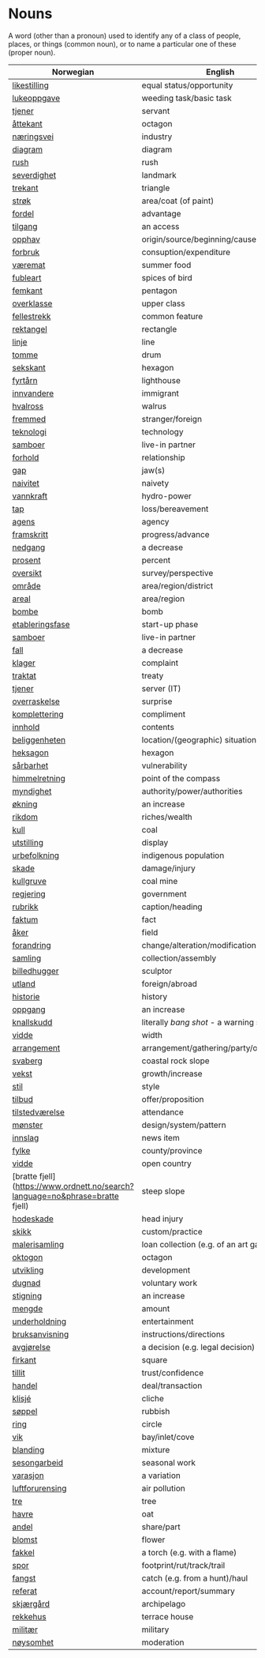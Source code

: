 # Nouns

A word (other than a pronoun) used to identify any of a class of people, places, or things (common noun), or to name a particular one of these (proper noun).

| Norwegian | English | Gender |
| --- | --- | --- |
| [likestilling](https://www.ordnett.no/search?language=no&phrase=likestilling) | equal status/opportunity | m |
| [lukeoppgave](https://www.ordnett.no/search?language=no&phrase=lukeoppgave) | weeding task/basic task | m |
| [tjener](https://www.ordnett.no/search?language=no&phrase=tjener) | servant | m |
| [åttekant](https://www.ordnett.no/search?language=no&phrase=åttekant) | octagon | m |
| [næringsvei](https://www.ordnett.no/search?language=no&phrase=næringsvei) | industry | m |
| [diagram](https://www.ordnett.no/search?language=no&phrase=diagram) | diagram | i |
| [rush](https://www.ordnett.no/search?language=no&phrase=rush) | rush | i |
| [severdighet](https://www.ordnett.no/search?language=no&phrase=severdighet) | landmark | m |
| [trekant](https://www.ordnett.no/search?language=no&phrase=trekant) | triangle | m |
| [strøk](https://www.ordnett.no/search?language=no&phrase=strøk) | area/coat (of paint) | i |
| [fordel](https://www.ordnett.no/search?language=no&phrase=fordel) | advantage | m |
| [tilgang](https://www.ordnett.no/search?language=no&phrase=tilgang) | an access | i |
| [opphav](https://www.ordnett.no/search?language=no&phrase=opphav) | origin/source/beginning/cause | i |
| [forbruk](https://www.ordnett.no/search?language=no&phrase=forbruk) | consuption/expenditure | i |
| [væremat](https://www.ordnett.no/search?language=no&phrase=væremat) | summer food | m |
| [fubleart](https://www.ordnett.no/search?language=no&phrase=fubleart) | spices of bird | m/f |
| [femkant](https://www.ordnett.no/search?language=no&phrase=femkant) | pentagon | m |
| [overklasse](https://www.ordnett.no/search?language=no&phrase=overklasse) | upper class | m |
| [fellestrekk](https://www.ordnett.no/search?language=no&phrase=fellestrekk) | common feature | i |
| [rektangel](https://www.ordnett.no/search?language=no&phrase=rektangel) | rectangle | i |
| [linje](https://www.ordnett.no/search?language=no&phrase=linje) | line | m |
| [tomme](https://www.ordnett.no/search?language=no&phrase=tomme) | drum | m |
| [sekskant](https://www.ordnett.no/search?language=no&phrase=sekskant) | hexagon | m |
| [fyrtårn](https://www.ordnett.no/search?language=no&phrase=fyrtårn) | lighthouse | i |
| [innvandere](https://www.ordnett.no/search?language=no&phrase=innvandere) | immigrant | m |
| [hvalross](https://www.ordnett.no/search?language=no&phrase=hvalross) | walrus | m |
| [fremmed](https://www.ordnett.no/search?language=no&phrase=fremmed) | stranger/foreign | m |
| [teknologi](https://www.ordnett.no/search?language=no&phrase=teknologi) | technology | m |
| [samboer](https://www.ordnett.no/search?language=no&phrase=samboer) | live-in partner | m |
| [forhold](https://www.ordnett.no/search?language=no&phrase=forhold) | relationship | i |
| [gap](https://www.ordnett.no/search?language=no&phrase=gap) | jaw(s) | m |
| [naivitet](https://www.ordnett.no/search?language=no&phrase=naivitet) | naivety | m |
| [vannkraft](https://www.ordnett.no/search?language=no&phrase=vannkraft) | hydro-power | m |
| [tap](https://www.ordnett.no/search?language=no&phrase=tap) | loss/bereavement | i |
| [agens](https://www.ordnett.no/search?language=no&phrase=agens) | agency | m |
| [framskritt](https://www.ordnett.no/search?language=no&phrase=framskritt) | progress/advance | i |
| [nedgang](https://www.ordnett.no/search?language=no&phrase=nedgang) | a decrease | m |
| [prosent](https://www.ordnett.no/search?language=no&phrase=prosent) | percent | m |
| [oversikt](https://www.ordnett.no/search?language=no&phrase=oversikt) | survey/perspective | m |
| [område](https://www.ordnett.no/search?language=no&phrase=område) | area/region/district | i |
| [areal](https://www.ordnett.no/search?language=no&phrase=areal) | area/region | i |
| [bombe](https://www.ordnett.no/search?language=no&phrase=bombe) | bomb | m |
| [etableringsfase](https://www.ordnett.no/search?language=no&phrase=etableringsfase) | start-up phase | m |
| [samboer](https://www.ordnett.no/search?language=no&phrase=samboer) | live-in partner | m |
| [fall](https://www.ordnett.no/search?language=no&phrase=fall) | a decrease | i |
| [klager](https://www.ordnett.no/search?language=no&phrase=klager) | complaint | m |
| [traktat](https://www.ordnett.no/search?language=no&phrase=traktat) | treaty | m |
| [tjener](https://www.ordnett.no/search?language=no&phrase=tjener) | server (IT) | m |
| [overraskelse](https://www.ordnett.no/search?language=no&phrase=overraskelse) | surprise | m |
| [komplettering](https://www.ordnett.no/search?language=no&phrase=komplettering) | compliment | m |
| [innhold](https://www.ordnett.no/search?language=no&phrase=innhold) | contents | i |
| [beliggenheten](https://www.ordnett.no/search?language=no&phrase=beliggenheten) | location/(geographic) situation | m/f |
| [heksagon](https://www.ordnett.no/search?language=no&phrase=heksagon) | hexagon | m |
| [sårbarhet](https://www.ordnett.no/search?language=no&phrase=sårbarhet) | vulnerability | m |
| [himmelretning](https://www.ordnett.no/search?language=no&phrase=himmelretning) | point of the compass | m |
| [myndighet](https://www.ordnett.no/search?language=no&phrase=myndighet) | authority/power/authorities | m |
| [økning](https://www.ordnett.no/search?language=no&phrase=økning) | an increase | m |
| [rikdom](https://www.ordnett.no/search?language=no&phrase=rikdom) | riches/wealth | m |
| [kull](https://www.ordnett.no/search?language=no&phrase=kull) | coal | i |
| [utstilling](https://www.ordnett.no/search?language=no&phrase=utstilling) | display | m |
| [urbefolkning](https://www.ordnett.no/search?language=no&phrase=urbefolkning) | indigenous population | m |
| [skade](https://www.ordnett.no/search?language=no&phrase=skade) | damage/injury | m |
| [kullgruve](https://www.ordnett.no/search?language=no&phrase=kullgruve) | coal mine | m |
| [regjering](https://www.ordnett.no/search?language=no&phrase=regjering) | government | m |
| [rubrikk](https://www.ordnett.no/search?language=no&phrase=rubrikk) | caption/heading | m |
| [faktum](https://www.ordnett.no/search?language=no&phrase=faktum) | fact | i |
| [åker](https://www.ordnett.no/search?language=no&phrase=åker) | field | m |
| [forandring](https://www.ordnett.no/search?language=no&phrase=forandring) | change/alteration/modification | m |
| [samling](https://www.ordnett.no/search?language=no&phrase=samling) | collection/assembly | m |
| [billedhugger](https://www.ordnett.no/search?language=no&phrase=billedhugger) | sculptor | m |
| [utland](https://www.ordnett.no/search?language=no&phrase=utland) | foreign/abroad | m |
| [historie](https://www.ordnett.no/search?language=no&phrase=historie) | history | m/f |
| [oppgang](https://www.ordnett.no/search?language=no&phrase=oppgang) | an increase | m |
| [knallskudd](https://www.ordnett.no/search?language=no&phrase=knallskudd) | literally _bang shot_ - a warning shot gun | i |
| [vidde](https://www.ordnett.no/search?language=no&phrase=vidde) | width | m/f |
| [arrangement](https://www.ordnett.no/search?language=no&phrase=arrangement) | arrangement/gathering/party/organisation | i |
| [svaberg](https://www.ordnett.no/search?language=no&phrase=svaberg) | coastal rock slope | i |
| [vekst](https://www.ordnett.no/search?language=no&phrase=vekst) | growth/increase | m |
| [stil](https://www.ordnett.no/search?language=no&phrase=stil) | style | m |
| [tilbud](https://www.ordnett.no/search?language=no&phrase=tilbud) | offer/proposition | i |
| [tilstedværelse](https://www.ordnett.no/search?language=no&phrase=tilstedværelse) | attendance | i |
| [mønster](https://www.ordnett.no/search?language=no&phrase=mønster) | design/system/pattern | i |
| [innslag](https://www.ordnett.no/search?language=no&phrase=innslag) | news item | i |
| [fylke](https://www.ordnett.no/search?language=no&phrase=fylke) | county/province | i |
| [vidde](https://www.ordnett.no/search?language=no&phrase=vidde) | open country | m |
| [bratte fjell](https://www.ordnett.no/search?language=no&phrase=bratte fjell) | steep slope | m |
| [hodeskade](https://www.ordnett.no/search?language=no&phrase=hodeskade) | head injury | m |
| [skikk](https://www.ordnett.no/search?language=no&phrase=skikk) | custom/practice | m |
| [malerisamling](https://www.ordnett.no/search?language=no&phrase=malerisamling) | loan collection (e.g. of an art gallery) | m |
| [oktogon](https://www.ordnett.no/search?language=no&phrase=oktogon) | octagon | m |
| [utvikling](https://www.ordnett.no/search?language=no&phrase=utvikling) | development | m |
| [dugnad](https://www.ordnett.no/search?language=no&phrase=dugnad) | voluntary work | m |
| [stigning](https://www.ordnett.no/search?language=no&phrase=stigning) | an increase | m |
| [mengde](https://www.ordnett.no/search?language=no&phrase=mengde) | amount | m |
| [underholdning](https://www.ordnett.no/search?language=no&phrase=underholdning) | entertainment | m |
| [bruksanvisning](https://www.ordnett.no/search?language=no&phrase=bruksanvisning) | instructions/directions | m |
| [avgjørelse](https://www.ordnett.no/search?language=no&phrase=avgjørelse) | a decision (e.g. legal decision) | m |
| [firkant](https://www.ordnett.no/search?language=no&phrase=firkant) | square | m |
| [tillit](https://www.ordnett.no/search?language=no&phrase=tillit) | trust/confidence | m |
| [handel](https://www.ordnett.no/search?language=no&phrase=handel) | deal/transaction | m |
| [klisjé](https://www.ordnett.no/search?language=no&phrase=klisjé) | cliche | m |
| [søppel](https://www.ordnett.no/search?language=no&phrase=søppel) | rubbish | i |
| [ring](https://www.ordnett.no/search?language=no&phrase=ring) | circle | m |
| [vik](https://www.ordnett.no/search?language=no&phrase=vik) | bay/inlet/cove | m |
| [blanding](https://www.ordnett.no/search?language=no&phrase=blanding) | mixture | m |
| [sesongarbeid](https://www.ordnett.no/search?language=no&phrase=sesongarbeid) | seasonal work | i |
| [varasjon](https://www.ordnett.no/search?language=no&phrase=varasjon) | a variation | m |
| [luftforurensing](https://www.ordnett.no/search?language=no&phrase=luftforurensing) | air pollution | m |
| [tre](https://www.ordnett.no/search?language=no&phrase=tre) | tree | i |
| [havre](https://www.ordnett.no/search?language=no&phrase=havre) | oat | m |
| [andel](https://www.ordnett.no/search?language=no&phrase=andel) | share/part | m |
| [blomst](https://www.ordnett.no/search?language=no&phrase=blomst) | flower | m |
| [fakkel](https://www.ordnett.no/search?language=no&phrase=fakkel) | a torch (e.g. with a flame) | m |
| [spor](https://www.ordnett.no/search?language=no&phrase=spor) | footprint/rut/track/trail | i |
| [fangst](https://www.ordnett.no/search?language=no&phrase=fangst) | catch (e.g. from a hunt)/haul | m |
| [referat](https://www.ordnett.no/search?language=no&phrase=referat) | account/report/summary | i |
| [skjærgård](https://www.ordnett.no/search?language=no&phrase=skjærgård) | archipelago | m |
| [rekkehus](https://www.ordnett.no/search?language=no&phrase=rekkehus) | terrace house | i |
| [militær](https://www.ordnett.no/search?language=no&phrase=militær) | military | m |
| [nøysomhet](https://www.ordnett.no/search?language=no&phrase=nøysomhet) | moderation | m |

